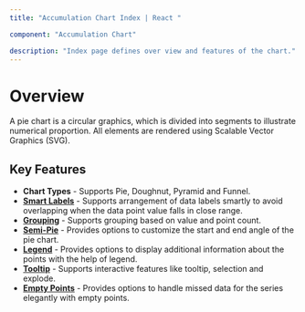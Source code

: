 ```yaml
---
title: "Accumulation Chart Index | React "

component: "Accumulation Chart"

description: "Index page defines over view and features of the chart."
---
```


# Overview

A pie chart is a circular graphics, which is divided into segments to illustrate numerical proportion.
All elements are rendered using Scalable Vector Graphics (SVG).

## Key Features

* **Chart Types** - Supports Pie, Doughnut, Pyramid and Funnel.
* [**Smart Labels**](https://ej2.syncfusion.com/react/demos/?utm_source=npm&utm_campaign=chart#/material/chart/smartlabels) - Supports arrangement of data labels smartly to avoid overlapping when the data point value falls in close range.
* [**Grouping**](https://ej2.syncfusion.com/react/demos/?utm_source=npm&utm_campaign=chart#/material/chart/grouping) - Supports grouping based on value and point count.
* [**Semi-Pie**](https://ej2.syncfusion.com/react/demos/?utm_source=npm&utm_campaign=chart#/material/chart/semi-pie) - Provides options to customize the start and end angle of the pie chart.
* [**Legend**](https://ej2.syncfusion.com/react/demos/?utm_source=npm&utm_campaign=chart#/material/chart/default-doughnut) - Provides options to display additional information about the points with the help of legend.
* [**Tooltip**](https://ej2.syncfusion.com/react/demos/?utm_source=npm&utm_campaign=chart#/material/chart/doughnut) - Supports interactive features like tooltip, selection and explode.
* [**Empty Points**](https://ej2.syncfusion.com/react/demos/?utm_source=npm&utm_campaign=chart#/material/chart/pie-empty-point) - Provides options to handle missed data for the series elegantly with empty points.